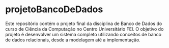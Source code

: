 # projetoBancoDeDados
Este repositório contém o projeto final da disciplina de Banco de Dados do curso de Ciência da Computação no Centro Universitário FEI. O objetivo do projeto é desenvolver um sistema completo utilizando conceitos de banco de dados relacionais, desde a modelagem até a implementação.
